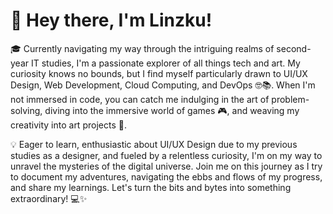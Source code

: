 <h1>👋 Hey there, I'm Linzku!</h1>

🎓 Currently navigating my way through the intriguing realms of second-year IT studies, I'm a passionate explorer of all things tech and art. My curiosity knows no bounds, but I find myself particularly drawn to UI/UX Design, Web Development, Cloud Computing, and DevOps 🤓📚. When I'm not immersed in code, you can catch me indulging in the art of problem-solving, diving into the immersive world of games 🎮, and weaving my creativity into art projects 🎨.

💡 Eager to learn, enthusiastic about UI/UX Design due to my previous studies as a designer, and fueled by a relentless curiosity, I'm on my way to unravel the mysteries of the digital universe. Join me on this journey as I try to document my adventures, navigating the ebbs and flows of my progress, and share my learnings. Let's turn the bits and bytes into something extraordinary! 💻✨
